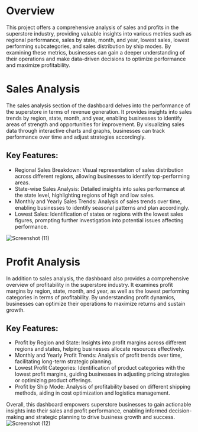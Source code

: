 # Overview
This project offers a comprehensive analysis of sales and profits in the superstore industry, providing valuable insights into various metrics such as regional performance, sales by state, month, and year, lowest sales, lowest performing subcategories, and sales distribution by ship modes. By examining these metrics, businesses can gain a deeper understanding of their operations and make data-driven decisions to optimize performance and maximize profitability.

# Sales Analysis
The sales analysis section of the dashboard delves into the performance of the superstore in terms of revenue generation. It provides insights into sales trends by region, state, month, and year, enabling businesses to identify areas of strength and opportunities for improvement. By visualizing sales data through interactive charts and graphs, businesses can track performance over time and adjust strategies accordingly.

## Key Features:
* Regional Sales Breakdown: Visual representation of sales distribution across different regions, allowing businesses to identify top-performing areas.
* State-wise Sales Analysis: Detailed insights into sales performance at the state level, highlighting regions of high and low sales.
* Monthly and Yearly Sales Trends: Analysis of sales trends over time, enabling businesses to identify seasonal patterns and plan accordingly.
* Lowest Sales: Identification of states or regions with the lowest sales figures, prompting further investigation into potential issues affecting performance.

![Screenshot (11)](https://github.com/Neel-Patel8/Pizza-Sales/assets/162880641/6cd8030c-7045-4485-92b3-56bcc54c2503)

# Profit Analysis
In addition to sales analysis, the dashboard also provides a comprehensive overview of profitability in the superstore industry. It examines profit margins by region, state, month, and year, as well as the lowest performing categories in terms of profitability. By understanding profit dynamics, businesses can optimize their operations to maximize returns and sustain growth.

## Key Features:
* Profit by Region and State: Insights into profit margins across different regions and states, helping businesses allocate resources effectively.
* Monthly and Yearly Profit Trends: Analysis of profit trends over time, facilitating long-term strategic planning.
* Lowest Profit Categories: Identification of product categories with the lowest profit margins, guiding businesses in adjusting pricing strategies or optimizing product offerings.
* Profit by Ship Mode: Analysis of profitability based on different shipping methods, aiding in cost optimization and logistics management.

Overall, this dashboard empowers superstore businesses to gain actionable insights into their sales and profit performance, enabling informed decision-making and strategic planning to drive business growth and success.
![Screenshot (12)](https://github.com/Neel-Patel8/Pizza-Sales/assets/162880641/1065c466-2fa1-427b-9bec-dd756d23f7f2)
